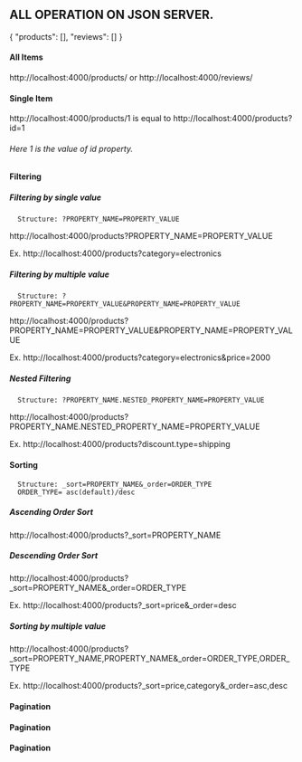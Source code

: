 ## ALL OPERATION ON JSON SERVER.

{
  "products": [],
  "reviews": []
}

#### All Items

http://localhost:4000/products/ 
or
http://localhost:4000/reviews/ 

#### Single Item

http://localhost:4000/products/1 is equal to http://localhost:4000/products?id=1

###### Here 1 is the value of id property.

#### Filtering

##### Filtering by single value

      Structure: ?PROPERTY_NAME=PROPERTY_VALUE

http://localhost:4000/products?PROPERTY_NAME=PROPERTY_VALUE

Ex. http://localhost:4000/products?category=electronics

##### Filtering by multiple value

      Structure: ?PROPERTY_NAME=PROPERTY_VALUE&PROPERTY_NAME=PROPERTY_VALUE

http://localhost:4000/products?PROPERTY_NAME=PROPERTY_VALUE&PROPERTY_NAME=PROPERTY_VALUE

Ex. http://localhost:4000/products?category=electronics&price=2000


##### Nested Filtering 

      Structure: ?PROPERTY_NAME.NESTED_PROPERTY_NAME=PROPERTY_VALUE

http://localhost:4000/products?PROPERTY_NAME.NESTED_PROPERTY_NAME=PROPERTY_VALUE

Ex. http://localhost:4000/products?discount.type=shipping

#### Sorting

      Structure: _sort=PROPERTY_NAME&_order=ORDER_TYPE
      ORDER_TYPE= asc(default)/desc

##### Ascending Order Sort

http://localhost:4000/products?_sort=PROPERTY_NAME

##### Descending Order Sort

http://localhost:4000/products?_sort=PROPERTY_NAME&_order=ORDER_TYPE

Ex. http://localhost:4000/products?_sort=price&_order=desc

##### Sorting by multiple value

http://localhost:4000/products?_sort=PROPERTY_NAME,PROPERTY_NAME&_order=ORDER_TYPE,ORDER_TYPE

Ex. http://localhost:4000/products?_sort=price,category&_order=asc,desc


#### Pagination

#### Pagination

#### Pagination
